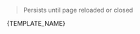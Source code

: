 > Persists until page reloaded or closed
<webui-side-by-side>
    <webui-flex column>
        <webui-input-text label="App Struct Test - subscribed to test.name" compact theme="danger" placeholder="Data entered here will persist through page navigations." data-trigger="test.name" data-subscribe="test.name" data-set="value"></webui-input-text>
        <webui-input-text theme="info" label="App Test.One" placeholder="One" data-trigger="test.one" data-subscribe="test.one" data-set="value"></webui-input-text>
        <webui-input-text theme="tertiary" label="App Test.Two" placeholder="Two" data-trigger="test.two" data-subscribe="test.two" data-set="value"></webui-input-text>
        <webui-input-text theme="secondary" label="App Test.Three" placeholder="Three" data-trigger="test.three" data-subscribe="test.three" data-set="value"></webui-input-text>
        <webui-dropdown theme="primary" data-name="page-test-selected" icon="flask-vial" label="Dropdown Test" newlabel="Select an Option!" data-trigger="test.dropdown" data-subscribe="test.dropdown" data-options="page-dropdown-test">
            <option slot="template">{TEMPLATE_NAME}</option>
        </webui-dropdown>
    </webui-flex>
    <webui-paper>
        <webui-code label="test" lang="json" data-subscribe="test"></webui-code>
        <webui-code theme="tertiary" label="page-test-selected" lang="json" data-subscribe="page-test-selected"></webui-code>
        <webui-code theme="primary" label="page-test-selected.name" lang="json" data-subscribe="page-test-selected.name"></webui-code>
    </webui-paper>
</webui-side-by-side>